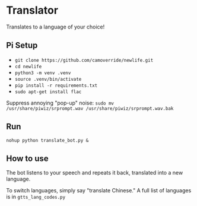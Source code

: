# Translator

Translates to a language of your choice!


## Pi Setup

- `git clone https://github.com/camoverride/newlife.git`
- `cd newlife`
- `python3 -m venv .venv`
- `source .venv/bin/activate`
- `pip install -r requirements.txt`
- `sudo apt-get install flac`

Suppress annoying "pop-up" noise:
`sudo mv /usr/share/piwiz/srprompt.wav /usr/share/piwiz/srprompt.wav.bak`


## Run

`nohup python translate_bot.py &`


## How to use

The bot listens to your speech and repeats it back, translated into a new language.

To switch languages, simply say "translate Chinese." A full list of languages is in `gtts_lang_codes.py`
